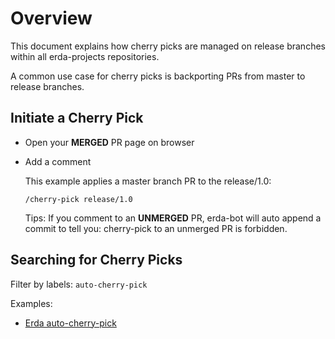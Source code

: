 # Overview

This document explains how cherry picks are managed on release branches within all erda-projects repositories.

A common use case for cherry picks is backporting PRs from master to release branches.

## Initiate a Cherry Pick

- Open your **MERGED** PR page on browser

- Add a comment

  This example applies a master branch PR to the release/1.0:
  ```
  /cherry-pick release/1.0
  ```

  Tips:
  If you comment to an **UNMERGED** PR, erda-bot will auto append a commit to tell you: cherry-pick to an unmerged PR is
  forbidden.

## Searching for Cherry Picks

Filter by labels: `auto-cherry-pick`

Examples:

- [Erda auto-cherry-pick](https://github.com/erda-project/erda/pulls?q=is%3Apr+label%3Aauto-cherry-pick)
